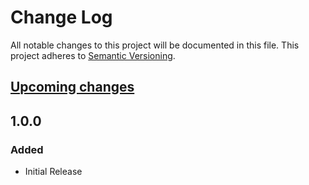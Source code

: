 # Change Log

All notable changes to this project will be documented in this file.
This project adheres to [Semantic Versioning](http://semver.org/).

## [Upcoming changes][unreleased]

## 1.0.0

### Added
* Initial Release

[unreleased]: https://github.com/esri/esri-leaflet/compare/v1.0.0...HEAD
[1.0.1]: https://github.com/esri/esri-leaflet/compare/v1.0.0...v1.0.1